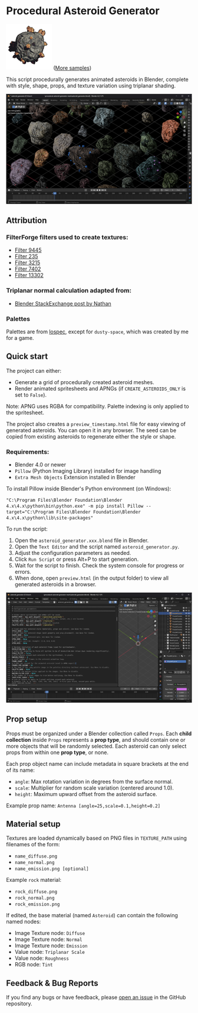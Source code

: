 # Procedural Asteroid Generator

![Example Asteroid](https://github.com/Donitzo/procedural-asteroid-generator/blob/main/images/example_asteroid.png)
([More samples](https://donitz.itch.io/procedural-asteroid-generator))

This script procedurally generates animated asteroids in Blender,
complete with style, shape, props, and texture variation using triplanar shading.

![Example](https://github.com/Donitzo/procedural-asteroid-generator/blob/main/images/blender_asteroids.png)

## Attribution

### FilterForge filters used to create textures:

  - [Filter 9445](https://www.filterforge.com/filters/9445.html)
  - [Filter 235](https://www.filterforge.com/filters/235.html)
  - [Filter 3215](https://www.filterforge.com/filters/3215.html)
  - [Filter 7402](https://www.filterforge.com/filters/7402.html)
  - [Filter 13302](https://www.filterforge.com/filters/13302.html)

### Triplanar normal calculation adapted from:

  - [Blender StackExchange post by Nathan](https://blender.stackexchange.com/questions/270490/how-to-fix-box-projected-normal-maps)

### Palettes

Palettes are from [lospec](https://lospec.com/), except for `dusty-space`, which was created by me for a game.

## Quick start

The project can either:
  - Generate a grid of procedurally created asteroid meshes.
  - Render animated spritesheets and APNGs (if `CREATE_ASTEROIDS_ONLY` is set to `False`).

Note: APNG uses RGBA for compatibility. Palette indexing is only applied to the spritesheet.

The project also creates a `preview_timestamp.html` file for easy viewing of generated asteroids.
You can open it in any browser. The seed can be copied from existing asteroids to regenerate either the style or shape.

### Requirements:
  - Blender 4.0 or newer
  - `Pillow` (Python Imaging Library) installed for image handling
  - `Extra Mesh Objects` Extension installed in Blender

To install Pillow inside Blender's Python environment (on Windows):
```console
"C:\Program Files\Blender Foundation\Blender 4.x\4.x\python\bin\python.exe" -m pip install Pillow --target="C:\Program Files\Blender Foundation\Blender 4.x\4.x\python\lib\site-packages"
```

To run the script:
  1. Open the `asteroid_generator.xxx.blend` file in Blender.
  2. Open the `Text Editor` and the script named `asteroid_generator.py`.
  4. Adjust the configuration parameters as needed.
  5. Click `Run Script` or press Alt+P to start generation.
  6. Wait for the script to finish. Check the system console for progress or errors.
  7. When done, open `preview.html` (in the output folder) to view all generated asteroids in a browser.

![Configuration](https://github.com/Donitzo/procedural-asteroid-generator/blob/main/images/blender_config.png)

## Prop setup

Props must be organized under a Blender collection called `Props`.
Each **child collection** inside `Props` represents a **prop type**,
and should contain one or more objects that will be randomly selected.
Each asteroid can only select props from within one **prop type**, or none.

Each prop object name can include metadata in square brackets at the end of its name:
  - `angle`: Max rotation variation in degrees from the surface normal.
  - `scale`: Multiplier for random scale variation (centered around 1.0).
  - `height`: Maximum upward offset from the asteroid surface.

Example prop name: `Antenna [angle=25,scale=0.1,height=0.2]`

## Material setup

Textures are loaded dynamically based on PNG files in `TEXTURE_PATH` using filenames of the form:
  - `name_diffuse.png`
  - `name_normal.png`
  - `name_emission.png [optional]`

Example `rock` material:
  - `rock_diffuse.png`
  - `rock_normal.png`
  - `rock_emission.png`

If edited, the base material (named `Asteroid`) can contain the following named nodes:
  - Image Texture node: `Diffuse`
  - Image Texture node: `Normal`
  - Image Texture node: `Emission`
  - Value node: `Triplanar Scale`
  - Value node: `Roughness`
  - RGB node: `Tint`

## Feedback & Bug Reports

If you find any bugs or have feedback, please [open an issue](https://github.com/Donitzo/procedural-asteroid-generator/issues) in the GitHub repository.
